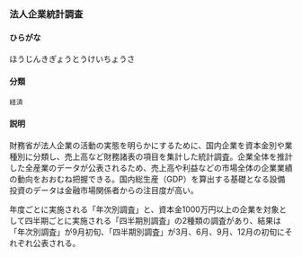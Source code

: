 <div style="display:none;">

## [あ行](securities-terms?id=あ行)
## [か行](securities-terms?id=か行)
## [さ行](securities-terms?id=さ行)
## [た行](securities-terms?id=た行)
## [な行](securities-terms?id=な行)
## [は行](securities-terms?id=は行)

</div>

### 法人企業統計調査

#### ひらがな

ほうじんきぎょうとうけいちょうさ

#### 分類

`経済`

#### 説明

財務省が法人企業の活動の実態を明らかにするために、国内企業を資本金別や業種別に分類し、売上高など財務諸表の項目を集計した統計調査。企業全体を推計した全産業のデータが公表されるため、売上高や利益などの市場全体の企業業績の動向をおおむね把握できる。国内総生産（GDP）を算出する基礎となる設備投資のデータは金融市場関係者からの注目度が高い。
 
年度ごとに実施される「年次別調査」と、資本金1000万円以上の企業を対象として四半期ごとに実施される「四半期別調査」の2種類の調査があり、結果は「年次別調査」が9月初旬、「四半期別調査」が3月、6月、9月、12月の初旬にそれぞれ公表される。

<div style="display:none;">

## [ま行](securities-terms?id=ま行)
## [や行](securities-terms?id=や行)
## [ら行](securities-terms?id=ら行)
## [わ行](securities-terms?id=わ行)
## [英数字・記号](securities-terms?id=英数字・記号)

</div>


